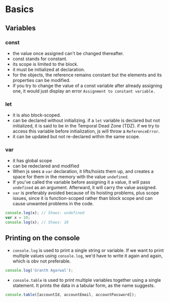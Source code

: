 # Basics

## Variables

### const

- the value once assigned can't be changed thereafter.
- const stands for constant.
- its scope is limited to the block.
- it must be initialized at declaration.
- for the objects, the reference remains constant but the elements and its properties can be modified.
- if you try to change the value of a const variable after already assigning one, it would just display an error `Assignment to constant variable.`

### let

- it is also block-scoped.
- can be declared without initializing. if a `let` variable is declared but not initialized, it is said to be in the Temporal Dead Zone (TDZ). if we try to access this variable before initialization, js will throw a `ReferenceError`.
- it can be updated but not re-declared within the same scope.

### var
- it has global scope
- can be redeclared and modified
- When js sees a `var` declaration, it lifts/hoists them up, and creates a space for them in the memory with the value `undefined`.
- If you've called the variable before assigning it a value, it will pass `undefined` as an argument. Afterward, it will carry the value assigned.
- `var` is preferably avoided because of its hoisting problems, plus scope issues, since it is function-scoped rather than block scope and can cause unwanted problems in the code.
```javascript
console.log(x); // Shows: undefined
var x = 10;
console.log(x); // Shows: 10
```

## Printing on the console
- `console.log` is used to print a single string or variable. If we want to print multiple values using `console.log`, we'd have to write it again and again, which is obv not preferable.
```javascript
console.log('Granth Agarwal');
```
- `console.table` is used to print multiple variables together using a single statement. It prints the data in a tabular form, as the name suggests.
```javascript
console.table([accountId, accountEmail, accountPassword]);
```